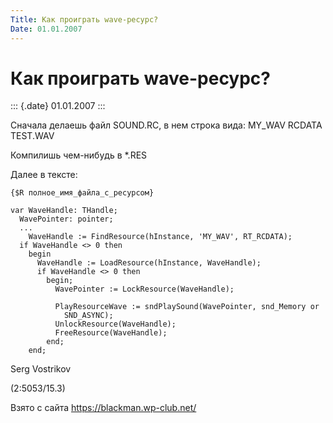 ```yaml
---
Title: Как проиграть wave-ресурс?
Date: 01.01.2007
---
```



Как проиграть wave-ресурс?
==========================

::: {.date}
01.01.2007
:::

Сначала делаешь файл SOUND.RC, в нем строка вида: MY\_WAV RCDATA
TEST.WAV

Компилишь чем-нибyдь в \*.RES

Далее в тексте:

    {$R полное_имя_файла_с_ресурсом}
     
    var WaveHandle: THandle;
      WavePointer: pointer;
      ...
        WaveHandle := FindResource(hInstance, 'MY_WAV', RT_RCDATA);
      if WaveHandle <> 0 then
        begin
          WaveHandle := LoadResource(hInstance, WaveHandle);
          if WaveHandle <> 0 then
            begin;
              WavePointer := LockResource(WaveHandle);
     
              PlayResourceWave := sndPlaySound(WavePointer, snd_Memory or
                SND_ASYNC);
              UnlockResource(WaveHandle);
              FreeResource(WaveHandle);
            end;
        end;

Serg Vostrikov

(2:5053/15.3)

Взято с сайта <https://blackman.wp-club.net/>
